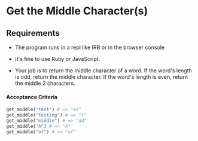 # Get the Middle Character(s)

## Requirements

- The program runs in a repl like IRB or in the browser console

- It's fine to use Ruby or JavaScript.

- Your job is to return the middle character of a word. If the word's length is odd, return the middle character. If the word's length is even, return the middle 2 characters.

#### Acceptance Criteria

```ruby
get_middle("test") # => "es"
get_middle("testing") # => "t"
get_middle("middle") # => "dd"
get_middle("A") # => "A"
get_middle("of") # => "of"
```
